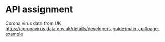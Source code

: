 # API assignment
 Corona virus data from UK 
 https://coronavirus.data.gov.uk/details/developers-guide/main-api#page-example
